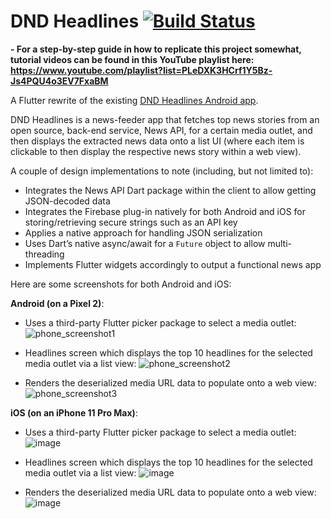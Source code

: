# DND Headlines [![Build Status](https://app.bitrise.io/app/fc857c06d9e15704/status.svg?token=V1rAoQ3inC0Sm_DlS-N3uQ&branch=flutter)](https://app.bitrise.io/app/fc857c06d9e15704)

**- For a step-by-step guide in how to replicate this project somewhat, tutorial videos can be found in this YouTube playlist here: https://www.youtube.com/playlist?list=PLeDXK3HCrf1Y5Bz-Js4PQU4o3EV7FxaBM**

A Flutter rewrite of the existing [DND Headlines Android app](https://play.google.com/store/apps/details?id=com.davenotdavid.dndheadlines).

DND Headlines is a news-feeder app that fetches top news stories from an open source, back-end service, News API, for a certain media outlet, and then displays the extracted news data onto a list UI (where each item is clickable to then display the respective news story within a web view).

A couple of design implementations to note (including, but not limited to):
- Integrates the News API Dart package within the client to allow getting JSON-decoded data
- Integrates the Firebase plug-in natively for both Android and iOS for storing/retrieving secure strings such as an API key
- Applies a native approach for handling JSON serialization
- Uses Dart’s native async/await for a `Future` object to allow multi-threading
- Implements Flutter widgets accordingly to output a functional news app

Here are some screenshots for both Android and iOS:

**Android (on a Pixel 2)**:
- Uses a third-party Flutter picker package to select a media outlet:
![phone_screenshot1](https://user-images.githubusercontent.com/25012364/80921365-f02c9400-8d43-11ea-9d87-4b86b2309e3a.png)

- Headlines screen which displays the top 10 headlines for the selected media outlet via a list view:
![phone_screenshot2](https://user-images.githubusercontent.com/25012364/80921426-51ecfe00-8d44-11ea-8929-71fa31b7c6d7.png)

- Renders the deserialized media URL data to populate onto a web view:
![phone_screenshot3](https://user-images.githubusercontent.com/25012364/80921433-67622800-8d44-11ea-944f-6b1b8f01d2cf.png)

**iOS (on an iPhone 11 Pro Max)**:
- Uses a third-party Flutter picker package to select a media outlet:
![image](https://user-images.githubusercontent.com/25012364/80921475-9f696b00-8d44-11ea-8d3e-e873a90a9280.png)

- Headlines screen which displays the top 10 headlines for the selected media outlet via a list view:
![image](https://user-images.githubusercontent.com/25012364/80921480-ad1ef080-8d44-11ea-8860-aaf4737e3cb2.png)

- Renders the deserialized media URL data to populate onto a web view:
![image](https://user-images.githubusercontent.com/25012364/80921487-b445fe80-8d44-11ea-8b28-0f05958eba7a.png)
